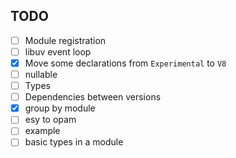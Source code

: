 ## TODO
- [ ] Module registration
- [ ] libuv event loop
- [x] Move some declarations from `Experimental` to `V8`
- [ ] nullable
- [ ] Types
- [ ] Dependencies between versions
- [x] group by module
- [ ] esy to opam
- [ ] example
- [ ] basic types in a module
